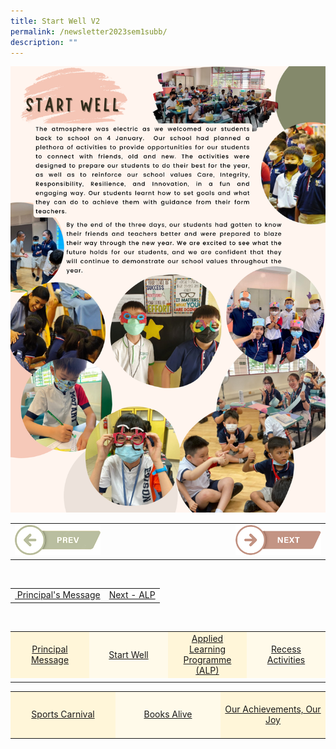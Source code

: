 ```yaml
---
title: Start Well V2
permalink: /newsletter2023sem1subb/
description: ""
---
```

<img src="/images/Newsletter/newsletter_sem1_pg03.png">


<table style="width: 100%;">
<tbody>
<tr>
<td style="text-align: left; width:30%;"><a href="/newsletter2023sem1suba/"><img src="/images/Newsletter/btn_prev.png"></a></td>
	<td style="text-align: left; width:40%;"></td>
<td style="text-align: right;"><a href="/newsletter2023sem1subc/"><img src="/images/Newsletter/btn_next.png"></a></td>
</tr>
</tbody>
</table><br>

<table style="width: 100%;">
<tbody>
<tr>
<td style="text-align: left;"><a href="/newsletter2023sem1suba/">&nbsp;Principal's Message </a></td>
<td style="text-align: right;"><a href="/newsletter2023sem1subc/">Next - ALP</a></td>
</tr>
</tbody>
</table><br>

<table style="width: 100%;" border="0">
<tbody>
<tr style="height: 75px;">
<td style="text-align: center; width: 25%; vertical-align: middle;background-color: #FFF6D9; border-color: white;"><a href="/newsletter2023sem1suba/">Principal Message</a></td>
<td style="text-align: center; width: 25%; vertical-align: middle;background-color: #FFFAEA; border-color: white;"><a href="/newsletter2023sem1subb/">Start Well </a></td>
<td style="text-align: center; width: 25%; vertical-align: middle;background-color: #FFF6D9; border-color: white;"><a href="/newsletter2023sem1subc/">Applied Learning Programme (ALP)</a></td>
<td style="text-align: center; width: 25%; vertical-align: middle; background-color: #FFFAEA; border-color: white;"><a href="/newsletter2023sem1subd/">Recess Activities</a></td>
	</tr><tr><td></td></tr></tbody>
</table>

<table style="width: 100%;" border="0">
<tbody>
<tr style="height: 75px;"><td style="text-align: center; width: 33%; vertical-align: middle;background-color: #FFF6D9; border-color: white;"><a href="/newsletter2023sem1sube/">Sports Carnival</a></td>
<td style="text-align: center; width: 33%; vertical-align: middle; background-color: #FFFAEA; border-color: white;"><a href="/newsletter2023sem1subf/">Books Alive</a></td>
<td style="text-align: center; width: 33%; vertical-align: middle;background-color: #FFF6D9; border-color: white;"><a href="/newsletter2023sem1subg/">Our Achievements, Our Joy</a></td>
</tr></tbody>
</table>